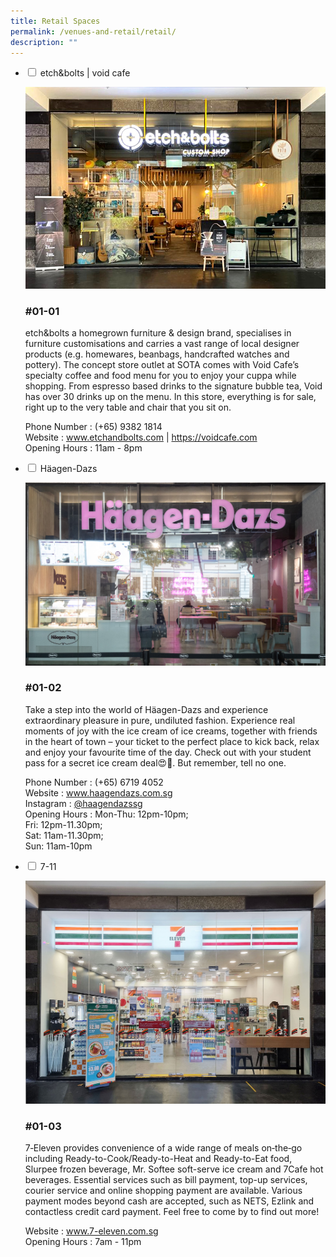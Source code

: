 ```yaml
---
title: Retail Spaces
permalink: /venues-and-retail/retail/
description: ""
---
```

<ul class="jekyllcodex_accordion">
  <li>
    <input id="accordion1" type="checkbox">
    <label for="accordion1">etch&amp;bolts | void cafe</label>
    <div>
      <p>
				<img src="/images/01-01-etch-amp-bolts-voidcafe.jpg"><br></p><h3>#01-01</h3>
etch&amp;bolts a homegrown furniture &amp; design brand, specialises in furniture customisations and carries a vast range of local designer products (e.g. homewares, beanbags, handcrafted watches and pottery). The concept store outlet at SOTA comes with Void Cafe’s specialty coffee and food menu for you to enjoy your cuppa while shopping. From espresso based drinks to the signature bubble tea, Void has over 30 drinks up on the menu. In this store, everything is for sale, right up to the very table and chair that you sit on.<p></p>
			<p>Phone Number : (+65) 9382 1814<br> Website : <a href="www.etchandbolts.com">www.etchandbolts.com</a>  | <a href="https://voidcafe.com">https://voidcafe.com</a><br>Opening Hours : 11am - 8pm</p>
    </div>
	</li>  
	<li>
    <input id="accordion2" type="checkbox">
    <label for="accordion2">Häagen-Dazs</label>
    <div>
      <p>
				<img src="/images/01-02-haagen-dasz.jpg"><br></p><h3>#01-02</h3>
Take a step into the world of Häagen-Dazs and experience extraordinary pleasure in pure, undiluted fashion. Experience real moments of joy with the ice cream of ice creams, together with friends in the heart of town – your ticket to the perfect place to kick back, relax and enjoy your favourite time of the day. Check out with your student pass for a secret ice cream deal😍🍦. But remember, tell no one.<p></p>
			<p>Phone Number :  (+65) 6719 4052<br> Website : <a href="www.haagendazs.com.sg">www.haagendazs.com.sg</a><br> Instagram : <a href="https://www.instagram.com/haagendazssg/">@haagendazssg</a>
				<br>Opening Hours : Mon-Thu: 12pm-10pm;<br>
  Fri: 12pm-11.30pm;<br>
  Sat: 11am-11.30pm;<br>
  Sun: 11am-10pm</p>
    </div>
	</li>  
	<li>
    <input id="accordion3" type="checkbox">
    <label for="accordion3">7-11</label>
    <div>
      <p>
				<img src="/images/01-03-7eleven.jpg"><br></p><h3>#01-03</h3>
7‑Eleven provides convenience of a wide range of meals on‑the‑go including Ready-to-Cook/Ready-to-Heat and Ready-to-Eat food, Slurpee frozen beverage, Mr. Softee soft-serve ice cream and 7Cafe hot beverages. Essential services such as bill payment, top-up services, courier service and online shopping payment are available. Various payment modes beyond cash are accepted, such as NETS, Ezlink and contactless credit card payment. Feel free to come by to find out more!<p></p>
			 Website : <a href="www.7-eleven.com.sg">www.7-eleven.com.sg</a><br>Opening Hours : 7am - 11pm<p></p>
    </div>
	</li>  
</ul>

